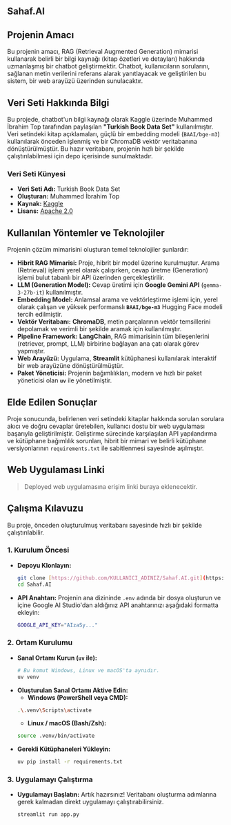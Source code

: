 ## Sahaf.AI

## Projenin Amacı

Bu projenin amacı, RAG (Retrieval Augmented Generation) mimarisi kullanarak belirli bir bilgi kaynağı (kitap özetleri ve detayları) hakkında uzmanlaşmış bir chatbot geliştirmektir. Chatbot, kullanıcıların sorularını, sağlanan metin verilerini referans alarak yanıtlayacak ve geliştirilen bu sistem, bir web arayüzü üzerinden sunulacaktır.

## Veri Seti Hakkında Bilgi

Bu projede, chatbot'un bilgi kaynağı olarak Kaggle üzerinde Muhammed İbrahim Top tarafından paylaşılan **"Turkish Book Data Set"** kullanılmıştır. Veri setindeki kitap açıklamaları, güçlü bir embedding modeli (`BAAI/bge-m3`) kullanılarak önceden işlenmiş ve bir ChromaDB vektör veritabanına dönüştürülmüştür. Bu hazır veritabanı, projenin hızlı bir şekilde çalıştırılabilmesi için depo içerisinde sunulmaktadır.

### Veri Seti Künyesi

* **Veri Seti Adı:** Turkish Book Data Set
* **Oluşturan:** Muhammed İbrahim Top
* **Kaynak:** [Kaggle](https://www.kaggle.com/datasets/muhammedbrahimtop/turkish-book-data-set)
* **Lisans:** [Apache 2.0](https://www.apache.org/licenses/LICENSE-2.0)

## Kullanılan Yöntemler ve Teknolojiler

Projenin çözüm mimarisini oluşturan temel teknolojiler şunlardır:

* **Hibrit RAG Mimarisi:** Proje, hibrit bir model üzerine kurulmuştur. Arama (Retrieval) işlemi yerel olarak çalışırken, cevap üretme (Generation) işlemi bulut tabanlı bir API üzerinden gerçekleştirilir.
* **LLM (Generation Model):** Cevap üretimi için **Google Gemini API** (`gemma-3-27b-it`) kullanılmıştır.
* **Embedding Model:** Anlamsal arama ve vektörleştirme işlemi için, yerel olarak çalışan ve yüksek performanslı **`BAAI/bge-m3`** Hugging Face modeli tercih edilmiştir.
* **Vektör Veritabanı:** **ChromaDB**, metin parçalarının vektör temsillerini depolamak ve verimli bir şekilde aramak için kullanılmıştır.
* **Pipeline Framework:** **LangChain**, RAG mimarisinin tüm bileşenlerini (retriever, prompt, LLM) birbirine bağlayan ana çatı olarak görev yapmıştır.
* **Web Arayüzü:** Uygulama, **Streamlit** kütüphanesi kullanılarak interaktif bir web arayüzüne dönüştürülmüştür.
* **Paket Yöneticisi:** Projenin bağımlılıkları, modern ve hızlı bir paket yöneticisi olan **`uv`** ile yönetilmiştir.

## Elde Edilen Sonuçlar

Proje sonucunda, belirlenen veri setindeki kitaplar hakkında sorulan sorulara akıcı ve doğru cevaplar üretebilen, kullanıcı dostu bir web uygulaması başarıyla geliştirilmiştir. Geliştirme sürecinde karşılaşılan API yapılandırma ve kütüphane bağımlılık sorunları, hibrit bir mimari ve belirli kütüphane versiyonlarının `requirements.txt` ile sabitlenmesi sayesinde aşılmıştır.

## Web Uygulaması Linki

> Deployed web uygulamasına erişim linki buraya eklenecektir.

## Çalışma Kılavuzu

Bu proje, önceden oluşturulmuş veritabanı sayesinde hızlı bir şekilde çalıştırılabilir.

### 1. Kurulum Öncesi

* **Depoyu Klonlayın:**
    ```bash
    git clone [https://github.com/KULLANICI_ADINIZ/Sahaf.AI.git](https://github.com/hayritalhaozkan/Sahaf.AI.git)
    cd Sahaf.AI
    ```
* **API Anahtarı:** Projenin ana dizininde `.env` adında bir dosya oluşturun ve içine Google AI Studio'dan aldığınız API anahtarınızı aşağıdaki formatta ekleyin:
    ```bash
    GOOGLE_API_KEY="AIzaSy..."
    ```

### 2. Ortam Kurulumu

* **Sanal Ortamı Kurun (`uv` ile):**
    ```bash
    # Bu komut Windows, Linux ve macOS'ta aynıdır.
    uv venv
    ```
* **Oluşturulan Sanal Ortamı Aktive Edin:**
    * **Windows (PowerShell veya CMD):**
    ```bash
    .\.venv\Scripts\activate
    ```
    * **Linux / macOS (Bash/Zsh):**
    ```bash
    source .venv/bin/activate
    ```
* **Gerekli Kütüphaneleri Yükleyin:**
    ```bash
    uv pip install -r requirements.txt
    ```

### 3. Uygulamayı Çalıştırma

* **Uygulamayı Başlatın:** Artık hazırsınız! Veritabanı oluşturma adımlarına gerek kalmadan direkt uygulamayı çalıştırabilirsiniz.
    ```bash
    streamlit run app.py
    ```